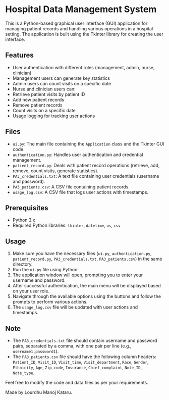 # Hospital Data Management System

This is a Python-based graphical user interface (GUI) application for managing patient records and handling various operations in a hospital setting. The application is built using the Tkinter library for creating the user interface.

## Features

- User authentication with different roles (management, admin, nurse, clinician)
- Management users can generate key statistics
- Admin users can count visits on a specific date
- Nurse and clinician users can:
 - Retrieve patient visits by patient ID
 - Add new patient records
 - Remove patient records
 - Count visits on a specific date
- Usage logging for tracking user actions

## Files

- `ui.py`: The main file containing the `Application` class and the Tkinter GUI code.
- `authentication.py`: Handles user authentication and credential management.
- `patient_record.py`: Deals with patient record operations (retrieve, add, remove, count visits, generate statistics).
- `PA3_credentials.txt`: A text file containing user credentials (username and password).
- `PA3_patients.csv`: A CSV file containing patient records.
- `usage_log.csv`: A CSV file that logs user actions with timestamps.

## Prerequisites

- Python 3.x
- Required Python libraries: `tkinter`, `datetime`, `os`, `csv`

## Usage

1. Make sure you have the necessary files (`ui.py`, `authentication.py`, `patient_record.py`, `PA3_credentials.txt`, `PA3_patients.csv`) in the same directory.
2. Run the `ui.py` file using Python:
3. The application window will open, prompting you to enter your username and password.
4. After successful authentication, the main menu will be displayed based on your user role.
5. Navigate through the available options using the buttons and follow the prompts to perform various actions.
6. The `usage_log.csv` file will be updated with user actions and timestamps.

## Note

- The `PA3_credentials.txt` file should contain username and password pairs, separated by a comma, with one pair per line (e.g., `username1,password1`).
- The `PA3_patients.csv` file should have the following column headers: `Patient_ID`, `Visit_ID`, `Visit_time`, `Visit_department`, `Race`, `Gender`, `Ethnicity`, `Age`, `Zip_code`, `Insurance`, `Chief_complaint`, `Note_ID`, `Note_type`.

Feel free to modify the code and data files as per your requirements.

Made by Lourdhu Manoj Kataru.